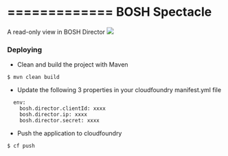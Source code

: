 =============
BOSH Spectacle
=============

A read-only view in BOSH Director
![](https://github.com/azwickey-pivotal/bosh-spectacle/blob/master/screenshot.png)

### Deploying

* Clean and build the project with Maven
```
$ mvn clean build
```

* Update the following 3 properties in your cloudfoundry manifest.yml file
```
  env:
    bosh.director.clientId: xxxx
    bosh.director.ip: xxxx
    bosh.director.secret: xxxx
```

* Push the application to cloudfoundry
```
$ cf push
```
